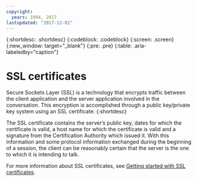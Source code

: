 ```yaml
---
copyright:
  years: 1994, 2017
lastupdated: "2017-12-01"
---
```


{:shortdesc: .shortdesc}
{:codeblock: .codeblock}
{:screen: .screen}
{:new_window: target="_blank"}
{:pre: .pre}
{:table: .aria-labeledby="caption"}

# SSL certificates
Secure Sockets Layer (SSL) is a technology that encrypts traffic between the client application and the server application involved in the conversation. This encryption is accomplished through a public key/private key system using an SSL certificate.
{:shortdesc}

The SSL certificate contains the server’s public key, dates for which the certificate is valid, a host name for which the certificate is valid and a signature from the Certification Authority which issued it. With this information and some protocol information exchanged during the beginning of a session, the client can be reasonably certain that the server is the one to which it is intending to talk.

For more information about SSL certificates, see [Getting started with SSL certificates](/docs/infrastructure/ssl-certificates/index.html).
